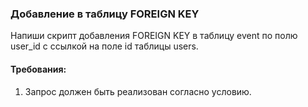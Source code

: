 
### Добавление в таблицу FOREIGN KEY

Напиши скрипт добавления FOREIGN KEY в таблицу event по полю user_id с ссылкой на поле id таблицы users.


#### Требования:
1.	Запрос должен быть реализован согласно условию.

